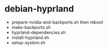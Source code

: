 # debian-hyprland

* prepare-nvidia-and-backports.sh then reboot
* make-backports.sh
* hyprland-dependencies.sh
* install-hyprland.sh
* setup-system.sh

